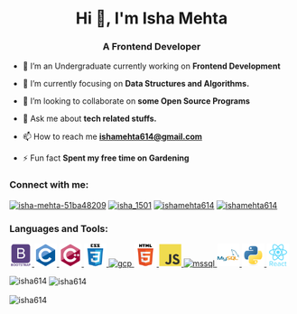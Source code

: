 <h1 align="center">Hi 👋, I'm Isha Mehta</h1>
<h3 align="center">A Frontend Developer</h3>

- 🔭 I’m an Undergraduate currently working on **Frontend Development**

- 🌱 I’m currently focusing on **Data Structures and Algorithms.**

- 👯 I’m looking to collaborate on **some Open Source Programs**

- 💬 Ask me about **tech related stuffs.**

- 📫 How to reach me **ishamehta614@gmail.com**

- ⚡ Fun fact **Spent my free time on Gardening**

<h3 align="left">Connect with me:</h3>
<p align="left">
<a href="https://linkedin.com/in/isha-mehta-51ba48209" target="blank"><img align="center" src="https://raw.githubusercontent.com/rahuldkjain/github-profile-readme-generator/master/src/images/icons/Social/linked-in-alt.svg" alt="isha-mehta-51ba48209" height="30" width="40" /></a>
<a href="https://www.codechef.com/users/isha_1501" target="blank"><img align="center" src="https://cdn.jsdelivr.net/npm/simple-icons@3.1.0/icons/codechef.svg" alt="isha_1501" height="30" width="40" /></a>
<a href="https://www.hackerrank.com/ishamehta614" target="blank"><img align="center" src="https://raw.githubusercontent.com/rahuldkjain/github-profile-readme-generator/master/src/images/icons/Social/hackerrank.svg" alt="ishamehta614" height="30" width="40" /></a>
<a href="https://auth.geeksforgeeks.org/user/ishamehta614" target="blank"><img align="center" src="https://raw.githubusercontent.com/rahuldkjain/github-profile-readme-generator/master/src/images/icons/Social/geeks-for-geeks.svg" alt="ishamehta614" height="30" width="40" /></a>
</p>

<h3 align="left">Languages and Tools:</h3>
<p align="left"> <a href="https://getbootstrap.com" target="_blank"> <img src="https://raw.githubusercontent.com/devicons/devicon/master/icons/bootstrap/bootstrap-plain-wordmark.svg" alt="bootstrap" width="40" height="40"/> </a> <a href="https://www.cprogramming.com/" target="_blank"> <img src="https://raw.githubusercontent.com/devicons/devicon/master/icons/c/c-original.svg" alt="c" width="40" height="40"/> </a> <a href="https://www.w3schools.com/cpp/" target="_blank"> <img src="https://raw.githubusercontent.com/devicons/devicon/master/icons/cplusplus/cplusplus-original.svg" alt="cplusplus" width="40" height="40"/> </a> <a href="https://www.w3schools.com/css/" target="_blank"> <img src="https://raw.githubusercontent.com/devicons/devicon/master/icons/css3/css3-original-wordmark.svg" alt="css3" width="40" height="40"/> </a> <a href="https://cloud.google.com" target="_blank"> <img src="https://www.vectorlogo.zone/logos/google_cloud/google_cloud-icon.svg" alt="gcp" width="40" height="40"/> </a> <a href="https://www.w3.org/html/" target="_blank"> <img src="https://raw.githubusercontent.com/devicons/devicon/master/icons/html5/html5-original-wordmark.svg" alt="html5" width="40" height="40"/> </a> <a href="https://developer.mozilla.org/en-US/docs/Web/JavaScript" target="_blank"> <img src="https://raw.githubusercontent.com/devicons/devicon/master/icons/javascript/javascript-original.svg" alt="javascript" width="40" height="40"/> </a> <a href="https://www.microsoft.com/en-us/sql-server" target="_blank"> <img src="https://www.svgrepo.com/show/303229/microsoft-sql-server-logo.svg" alt="mssql" width="40" height="40"/> </a> <a href="https://www.mysql.com/" target="_blank"> <img src="https://raw.githubusercontent.com/devicons/devicon/master/icons/mysql/mysql-original-wordmark.svg" alt="mysql" width="40" height="40"/> </a> <a href="https://www.python.org" target="_blank"> <img src="https://raw.githubusercontent.com/devicons/devicon/master/icons/python/python-original.svg" alt="python" width="40" height="40"/> </a> <a href="https://reactjs.org/" target="_blank"> <img src="https://raw.githubusercontent.com/devicons/devicon/master/icons/react/react-original-wordmark.svg" alt="react" width="40" height="40"/> </a> </p>

<p><img align="left" src="https://github-readme-stats.vercel.app/api/top-langs?username=isha614&show_icons=true&locale=en&layout=compact" alt="isha614" /></p>

<p>&nbsp;<img align="center" src="https://github-readme-stats.vercel.app/api?username=isha614&show_icons=true&locale=en" alt="isha614" /></p>

<p><img align="center" src="https://github-readme-streak-stats.herokuapp.com/?user=isha614&" alt="isha614" /></p>
